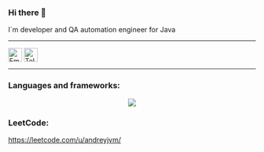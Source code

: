 ### Hi there 👋

I`m developer and QA automation engineer for Java

---

<a href="mailto:Andrey.Vorobev.AQA@gmail.com" title="Email"><img alt="Email" src="https://img.shields.io/badge/Gmail-D14836?style=for-the-badge&logo=gmail&logoColor=white" height="28" align="center"/></a>
<a href="https://t.me/andreyjqa" title="Email"><img alt="Telegram" src="https://img.shields.io/badge/Telegram-blue?style=for-the-badge&logo=telegram&logoColor=white" height="28" align="center"/></a>

---

### Languages and frameworks:

<p align="center">
  <a href="https://skillicons.dev">
    <img src="https://skillicons.dev/icons?i=java,kotlin,spring,selenium,mysql,git,github,postman,stackoverflow,ansible,bash,ubuntu,docker,maven" />
  </a>
</p>

### LeetCode:
https://leetcode.com/u/andreyjvm/
